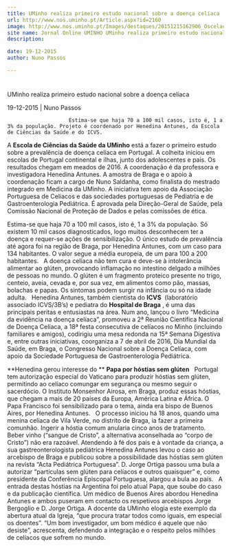 ```yaml
---
title: UMinho realiza primeiro estudo nacional sobre a doença celíaca
url: http://www.nos.uminho.pt/Article.aspx?id=2160
image: http://www.nos.uminho.pt/Images/destaques/20151215162906_Oscelacosnoconsomemdiversoscereaiscomglten.jpg
site name: Jornal Online UMINHO UMinho realiza primeiro estudo nacional sobre a doença celíaca
description: 

date: 19-12-2015
author: Nuno Passos

---
```


# 

UMinho realiza primeiro estudo nacional sobre a doença celíaca

19-12-2015 | Nuno Passos

                        Estima-se que haja 70 a 100 mil casos, isto é, 1 a 3% da população. Projeto é coordenado por Henedina Antunes, da Escola de Ciências da Saúde e do ICVS.

A **Escola de Ciências da Saúde da UMinho**  está a fazer o primeiro estudo sobre a prevalência de doença celíaca em Portugal. A colheita iniciou em escolas de Portugal continental e ilhas, junto dos adolescentes e pais. Os resultados chegam em meados de 2016. A coordenação é da professora e investigadora Henedina Antunes. A amostra de Braga e o apoio à coordenação ficam a cargo de Nuno Saldanha, como finalista do mestrado integrado em Medicina da UMinho. A iniciativa tem apoio da Associação Portuguesa de Celíacos e das sociedades portuguesas de Pediatria e de Gastroenterologia Pediátrica. É aprovada pela Direção-Geral de Saúde, pela Comissão Nacional de Proteção de Dados e pelas comissões de ética.

Estima-se que haja 70 a 100 mil casos, isto é, 1 a 3% da população. Só existem 10 mil casos diagnosticados, logo muitos desconhecem ter a doença e requer-se ações de sensibilização. O único estudo de prevalência até agora foi na região de Braga, por Henedina Antunes, com um caso para 134 habitantes. O valor segue a média europeia, de um para 100 a 200 habitantes.
 
A doença celíaca não tem cura e deve-se à intolerância alimentar ao glúten, provocando inflamação no intestino delgado a milhões de pessoas no mundo. O glúten é um fragmento proteico presente no trigo, centeio, aveia, cevada e, por sua vez, em alimentos como pão, massas, bolachas e papas. Os sintomas podem surgir na infância ou só na idade adulta.
 
Henedina Antunes, também cientista do **ICVS**  (laboratório associado ICVS/3B’s) e pediatra do **Hospital de Braga** , é uma das principais peritas e entusiastas na área. Num ano, lançou o livro “Medicina da evidência na doença celíaca”, promoveu a 2ª Reunião Científica Nacional de Doença Celíaca, a 18ª festa consecutiva de celíacos no Minho (incluindo familiares e amigos), codirigiu uma mesa redonda na 15ª Semana Digestiva e, entre outras iniciativas, coorganiza a 7 de abril de 2016, Dia Mundial da Saúde, em Braga, o Congresso Nacional sobre a Doença Celíaca, com apoio da Sociedade Portuguesa de Gastroenterologia Pediátrica.
 

**Henedina gerou interesse do ** **Papa por hóstias sem glúten** 
 
Portugal tem autorização especial do Vaticano para produzir hóstias sem glúten, permitindo ao celíaco comungar em segurança ou mesmo seguir o sacerdócio. O Instituto Monsenhor Airosa, em Braga, produz essas hóstias, que chegam a mais de 20 países da Europa, América Latina e África. O Papa Francisco foi sensibilizado para o tema, ainda era bispo de Buenos Aires, por Henedina Antunes.
 
O processo iniciou há 18 anos, quando uma menina celíaca de Vila Verde, no distrito de Braga, ia fazer a primeira comunhão. Ingerir a hóstia comum anularia cinco anos de tratamento. Beber vinho (“sangue de Cristo”, a alternativa aconselhada ao “corpo de Cristo”) não era razoável. Atendendo à fé dos pais e à vontade da criança, a sua gastreonterologista pediátrica Henedina Antunes levou o caso ao arcebispo de Braga e publicou sobre a possibilidade das hóstias sem glúten na revista “Acta Pediátrica Portuguesa”. D. Jorge Ortiga passou uma bula a autorizar “partículas sem glúten para celíacos e outros quaisquer” e, como presidente da Conferência Episcopal Portuguesa, alargou a bula ao país.
 
A entrada destas hóstias na Argentina foi pelo atual Papa, que soube do caso e da publicação científica. Um médico de Buenos Aires abordou Henedina Antunes e ambos puseram em contacto os respetivos arcebispos Jorge Bergoglio e D. Jorge Ortiga. A docente da UMinho elogia este exemplo da abertura atual da Igreja, “que procura tratar todos como iguais, em especial os doentes”. “Um bom investigador, um bom médico é aquele que não desiste”, acrescenta, defendendo a integração e o respeito pelos milhões de celíacos que sofrem no mundo.

